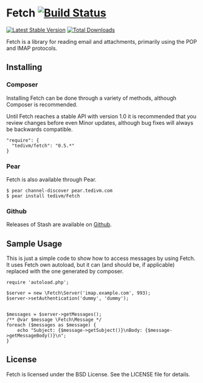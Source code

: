 # Fetch [![Build Status](https://travis-ci.org/tedivm/Fetch.png?branch=master)](https://travis-ci.org/tedivm/Fetch)

[![Latest Stable Version](https://poser.pugx.org/tedivm/fetch/v/stable.png)](https://packagist.org/packages/tedivm/fetch)
[![Total Downloads](https://poser.pugx.org/tedivm/fetch/downloads.png)](https://packagist.org/packages/tedivm/fetch)

Fetch is a library for reading email and attachments, primarily using the POP 
and IMAP protocols.


## Installing

### Composer

Installing Fetch can be done through a variety of methods, although Composer is
recommended.

Until Fetch reaches a stable API with version 1.0 it is recommended that you
review changes before even Minor updates, although bug fixes will always be
backwards compatible.

```
"require": {
  "tedivm/fetch": "0.5.*"
}
```

### Pear

Fetch is also available through Pear.

```
$ pear channel-discover pear.tedivm.com
$ pear install tedivm/Fetch
```

### Github

Releases of Stash are available on [Github](https://github.com/tedivm/Fetch/releases).


## Sample Usage

This is just a simple code to show how to access messages by using Fetch. It uses Fetch
own autoload, but it can (and should be, if applicable) replaced with the one generated
by composer.

    require 'autoload.php';

    $server = new \Fetch\Server('imap.example.com', 993);
    $server->setAuthentication('dummy', 'dummy');


    $messages = $server->getMessages();
    /** @var $message \Fetch\Message */
    foreach ($messages as $message) {
        echo "Subject: {$message->getSubject()}\nBody: {$message->getMessageBody()}\n";
    }


## License

Fetch is licensed under the BSD License. See the LICENSE file for details.